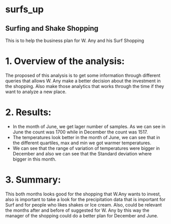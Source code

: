 # surfs_up
## Surfing and Shake Shopping
This is to help the business plan for W. Any and his Surf Shopping
# 1. Overview of the analysis:
  The proposed of this analysis is to get some information through different queries that allows W. Any make a better decision about the investment in the shopping. Also make those analytics that works through the time if they want to analyze a new place.
# 2. Results: 
- In the month of June, we get lager number of samples. As we can see in June the count was 1700 while in December the count was 1517.
- The temperatures look better in the month of June, we can see that in the different quartiles, max and min we got warmer temperatures.
- We can see that the range of variation of temperatures were bigger in December and also we can see that the Standard deviation where bigger in this month. 
# 3. Summary:
  This both months looks good for the shopping that W.Any wants to invest, also is important to take a look for the precipitation data that is important for Surf and for people who likes shakes or Ice cream. Also, could be relevant the months after and before of suggested for W. Any by this way the manager of the shopping could do a better plan for December and June.
